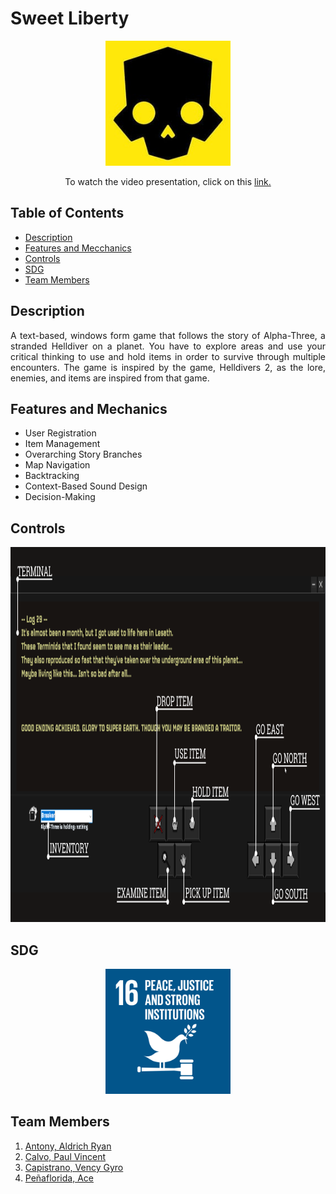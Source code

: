 # Sweet Liberty
<p align="center">
  <picture align="center">
    <img alt="Sweet Liberty"     src="Readme Assets/att.s0NNM4oy3Pi6xBNxr3uhjPbkMv5-2ZmGLUfT2m3KCAI.jpg" width="200" height="200">
 </picture>
</p>


<p align="center">
  To watch the video presentation, click on this <a href="Presentation">link.</a>
  <a href="https://drive.google.com/file/d/1Le8Wehgdv6KpMAw1-kDOh76mvmHAZOLB/view?usp=sharing"> </a>
</p>


## Table of Contents
- [Description](#description)
- [Features and Mecchanics](#features-and-mechanics)
- [Controls](#controls)
- [SDG](#sdg)
- [Team Members](#team-members)


## Description
<p style="text-align: justify;">A text-based, windows form game that follows the story of Alpha-Three, a stranded Helldiver on a planet. You have to explore areas and use your critical thinking to use and hold items in order to survive through multiple encounters. The game is inspired by the game, Helldivers 2, as the lore, enemies, and items are inspired from that game.<br></p>


## Features and Mechanics
- User Registration
- Item Management
- Overarching Story Branches
- Map Navigation
- Backtracking
- Context-Based Sound Design
- Decision-Making

## Controls
<p align="center">
  <picture align="center">
    <img alt="Sweet Liberty Controls" src="https://github.com/Kryptiku/Sweet-Liberty/blob/main/Readme%20Assets/SweetLiberty-Controls.png" width="900" height="600">
 </picture>
</p>


## SDG
<p align="center">
  <picture align="center">
    <img alt="SDG 16: Peace, Justice, and Strong Institutions"     src="Readme Assets/SDG_16-1024x1024 (1).png" width="200" height="200">
 </picture>
</p>


## Team Members
1. [Antony, Aldrich Ryan](https://github.com/Kryptiku)
2. [Calvo, Paul Vincent](https://github.com/PaulVincent-Calvo)
3. [Capistrano, Vency Gyro](https://github.com/KazuMoment)
4. [Peñaflorida, Ace](https://github.com/AcePenaflorida)

